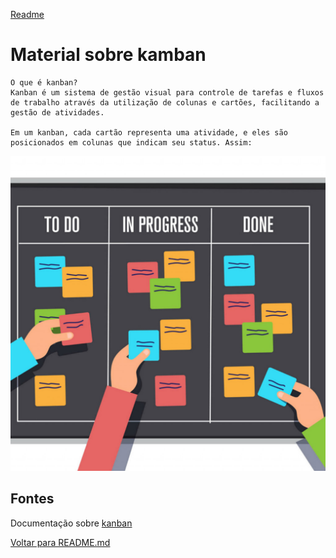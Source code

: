 [Readme](README.md)
# Material sobre kamban

```
O que é kanban?
Kanban é um sistema de gestão visual para controle de tarefas e fluxos de trabalho através da utilização de colunas e cartões, facilitando a gestão de atividades.

Em um kanban, cada cartão representa uma atividade, e eles são posicionados em colunas que indicam seu status. Assim:

```
![Scrum](imagens/kanban.jpg)


## Fontes 
Documentação sobre [kanban](https://kanbanguides.org/wp-content/uploads/2021/10/Kanban-Guide-PT-BR.pdf)


[Voltar para README.md](../README.md)


